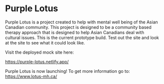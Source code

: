 # Purple Lotus
Purple Lotus is a project created to help with mental well being of the Asian Canadian community. This project is designed to be a community based therapy approach that is designed to help Asian Canadians deal with cultural issues. This is the current prototype build. Test out the site and look at the site to see what it could look like.



Visit the deployed mock site here:

https://purple-lotus.netlify.app/


Purple Lotus is now launching! To get more information go to: https://www.lotus-mh.ca/

